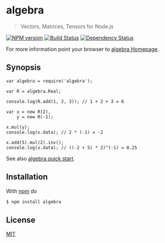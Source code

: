 # algebra

> Vectors, Matrices, Tensors for Node.js

[![NPM version](https://badge.fury.io/js/algebra.png)](http://badge.fury.io/js/algebra) [![Build Status](https://travis-ci.org/fibo/algebra.png?branch=master)](https://travis-ci.org/fibo/algebra?branch=master) [![Dependency Status](https://gemnasium.com/fibo/algebra.png)](https://gemnasium.com/fibo/algebra)

For more information point your browser to [algebra Homepage](http://g14n.info/algebra).

## Synopsis

```
var algebra = require('algebra');

var R = algebra.Real;

console.log(R.add(1, 2, 3)); // 1 + 2 + 3 = 6

var x = new R(2),
    y = new R(-1);

x.mul(y);
console.log(x.data); // 2 * (-1) = -2

x.add(5).mul(2).inv();
console.log(x.data); // ((-2 + 5) * 2)^(-1) = 0.25
```

See also [algebra quick start](http://g14n.info/algebra/examples/quick-start).

## Installation

With [npm](https://npmjs.org/) do

```bash
$ npm install algebra
```

## License

[MIT](http://g14n.info/mit-licence)

